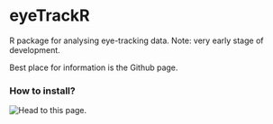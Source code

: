 # eyeTrackR

R package for analysing eye-tracking data. Note: very early stage of development.

Best place for information is the Github page.

### How to install?

![Head to this page][1].


[1]: https://github.com/hjgodwin/eyeTrackR/wiki/Installation/





